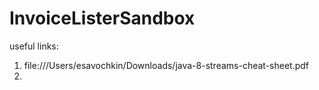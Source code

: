 # InvoiceListerSandbox

useful links:
1. file:///Users/esavochkin/Downloads/java-8-streams-cheat-sheet.pdf
2. 
